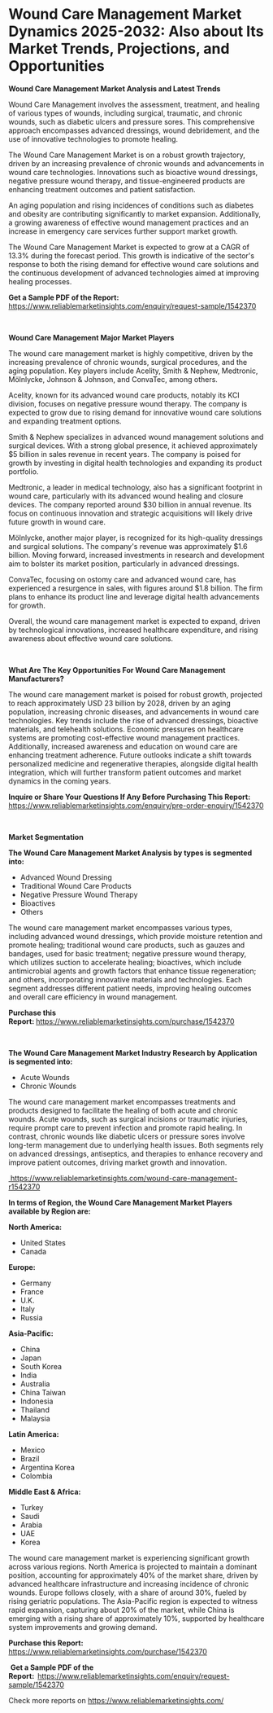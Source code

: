 <p><h1>Wound Care Management Market Dynamics 2025-2032: Also about Its Market Trends, Projections, and Opportunities</h1></p><p><strong>Wound Care Management Market Analysis and Latest Trends</strong></p>
<p><p>Wound Care Management involves the assessment, treatment, and healing of various types of wounds, including surgical, traumatic, and chronic wounds, such as diabetic ulcers and pressure sores. This comprehensive approach encompasses advanced dressings, wound debridement, and the use of innovative technologies to promote healing. </p><p>The Wound Care Management Market is on a robust growth trajectory, driven by an increasing prevalence of chronic wounds and advancements in wound care technologies. Innovations such as bioactive wound dressings, negative pressure wound therapy, and tissue-engineered products are enhancing treatment outcomes and patient satisfaction. </p><p>An aging population and rising incidences of conditions such as diabetes and obesity are contributing significantly to market expansion. Additionally, a growing awareness of effective wound management practices and an increase in emergency care services further support market growth. </p><p>The Wound Care Management Market is expected to grow at a CAGR of 13.3% during the forecast period. This growth is indicative of the sector's response to both the rising demand for effective wound care solutions and the continuous development of advanced technologies aimed at improving healing processes.</p></p>
<p><strong>Get a Sample PDF of the Report:&nbsp;</strong> <a href="https://www.reliablemarketinsights.com/enquiry/request-sample/1542370?utm_campaign=3184&utm_medium=2&utm_source=Github&utm_content=ia&utm_term=04042025&utm_id=wound-care-management">https://www.reliablemarketinsights.com/enquiry/request-sample/1542370</a></p>
<p>&nbsp;</p>
<p><strong>Wound Care Management Major Market Players</strong></p>
<p><p>The wound care management market is highly competitive, driven by the increasing prevalence of chronic wounds, surgical procedures, and the aging population. Key players include Acelity, Smith & Nephew, Medtronic, Mölnlycke, Johnson & Johnson, and ConvaTec, among others.</p><p>Acelity, known for its advanced wound care products, notably its KCI division, focuses on negative pressure wound therapy. The company is expected to grow due to rising demand for innovative wound care solutions and expanding treatment options.</p><p>Smith & Nephew specializes in advanced wound management solutions and surgical devices. With a strong global presence, it achieved approximately $5 billion in sales revenue in recent years. The company is poised for growth by investing in digital health technologies and expanding its product portfolio.</p><p>Medtronic, a leader in medical technology, also has a significant footprint in wound care, particularly with its advanced wound healing and closure devices. The company reported around $30 billion in annual revenue. Its focus on continuous innovation and strategic acquisitions will likely drive future growth in wound care.</p><p>Mölnlycke, another major player, is recognized for its high-quality dressings and surgical solutions. The company's revenue was approximately $1.6 billion. Moving forward, increased investments in research and development aim to bolster its market position, particularly in advanced dressings.</p><p>ConvaTec, focusing on ostomy care and advanced wound care, has experienced a resurgence in sales, with figures around $1.8 billion. The firm plans to enhance its product line and leverage digital health advancements for growth.</p><p>Overall, the wound care management market is expected to expand, driven by technological innovations, increased healthcare expenditure, and rising awareness about effective wound care solutions.</p></p>
<p>&nbsp;</p>
<p><strong>What Are The Key Opportunities For Wound Care Management Manufacturers?</strong></p>
<p><p>The wound care management market is poised for robust growth, projected to reach approximately USD 23 billion by 2028, driven by an aging population, increasing chronic diseases, and advancements in wound care technologies. Key trends include the rise of advanced dressings, bioactive materials, and telehealth solutions. Economic pressures on healthcare systems are promoting cost-effective wound management practices. Additionally, increased awareness and education on wound care are enhancing treatment adherence. Future outlooks indicate a shift towards personalized medicine and regenerative therapies, alongside digital health integration, which will further transform patient outcomes and market dynamics in the coming years.</p></p>
<p><strong>Inquire or Share Your Questions If Any Before Purchasing This Report:</strong> <a href="https://www.reliablemarketinsights.com/enquiry/pre-order-enquiry/1542370?utm_campaign=3184&utm_medium=2&utm_source=Github&utm_content=ia&utm_term=04042025&utm_id=wound-care-management">https://www.reliablemarketinsights.com/enquiry/pre-order-enquiry/1542370</a></p>
<p>&nbsp;</p>
<p><strong>Market Segmentation</strong></p>
<p><strong>The Wound Care Management Market Analysis by types is segmented into:</strong></p>
<p><ul><li>Advanced Wound Dressing</li><li>Traditional Wound Care Products</li><li>Negative Pressure Wound Therapy</li><li>Bioactives</li><li>Others</li></ul></p>
<p><p>The wound care management market encompasses various types, including advanced wound dressings, which provide moisture retention and promote healing; traditional wound care products, such as gauzes and bandages, used for basic treatment; negative pressure wound therapy, which utilizes suction to accelerate healing; bioactives, which include antimicrobial agents and growth factors that enhance tissue regeneration; and others, incorporating innovative materials and technologies. Each segment addresses different patient needs, improving healing outcomes and overall care efficiency in wound management.</p></p>
<p><strong>Purchase this Report:&nbsp;</strong><a href="https://www.reliablemarketinsights.com/purchase/1542370?utm_campaign=3184&utm_medium=2&utm_source=Github&utm_content=ia&utm_term=04042025&utm_id=wound-care-management">https://www.reliablemarketinsights.com/purchase/1542370</a></p>
<p>&nbsp;</p>
<p><strong>The Wound Care Management Market Industry Research by Application is segmented into:</strong></p>
<p><ul><li>Acute Wounds</li><li>Chronic Wounds</li></ul></p>
<p><p>The wound care management market encompasses treatments and products designed to facilitate the healing of both acute and chronic wounds. Acute wounds, such as surgical incisions or traumatic injuries, require prompt care to prevent infection and promote rapid healing. In contrast, chronic wounds like diabetic ulcers or pressure sores involve long-term management due to underlying health issues. Both segments rely on advanced dressings, antiseptics, and therapies to enhance recovery and improve patient outcomes, driving market growth and innovation.</p></p>
<p><a href="https://www.reliablemarketinsights.com/wound-care-management-r1542370?utm_campaign=3184&utm_medium=2&utm_source=Github&utm_content=ia&utm_term=04042025&utm_id=wound-care-management">&nbsp;https://www.reliablemarketinsights.com/wound-care-management-r1542370</a></p>
<p><strong>In terms of Region, the Wound Care Management Market Players available by Region are:</strong></p>
<p>
    <p> <strong> North America: </strong>
        <ul>
            <li>United States</li>
            <li>Canada</li>
        </ul>
        </p> 
    <p> <strong> Europe: </strong>
        <ul>
            <li>Germany</li>
            <li>France</li>
            <li>U.K.</li>
            <li>Italy</li>
            <li>Russia</li>
        </ul>
        </p> 
    <p> <strong> Asia-Pacific: </strong>
        <ul>
            <li>China</li>
            <li>Japan</li>
            <li>South Korea</li>
            <li>India</li>
            <li>Australia</li>
            <li>China Taiwan</li>
            <li>Indonesia</li>
            <li>Thailand</li>
            <li>Malaysia</li>
        </ul>
        </p> 
    <p> <strong> Latin America: </strong>
        <ul>
            <li>Mexico</li>
            <li>Brazil</li>
            <li>Argentina Korea</li>
            <li>Colombia</li>
        </ul>
        </p> 
    <p> <strong> Middle East & Africa: </strong>
        <ul>
            <li>Turkey</li>
            <li>Saudi</li>
            <li>Arabia</li>
            <li>UAE</li>
            <li>Korea</li>
        </ul>
    </p>
    </p>
<p><p>The wound care management market is experiencing significant growth across various regions. North America is projected to maintain a dominant position, accounting for approximately 40% of the market share, driven by advanced healthcare infrastructure and increasing incidence of chronic wounds. Europe follows closely, with a share of around 30%, fueled by rising geriatric populations. The Asia-Pacific region is expected to witness rapid expansion, capturing about 20% of the market, while China is emerging with a rising share of approximately 10%, supported by healthcare system improvements and growing demand.</p></p>
<p><strong>Purchase this Report: </strong><a href="https://www.reliablemarketinsights.com/purchase/1542370?utm_campaign=3184&utm_medium=2&utm_source=Github&utm_content=ia&utm_term=04042025&utm_id=wound-care-management">https://www.reliablemarketinsights.com/purchase/1542370</a></p>
<p>&nbsp;<strong>Get a Sample PDF of the Report:&nbsp;&nbsp;</strong><a href="https://www.reliablemarketinsights.com/enquiry/request-sample/1542370?utm_campaign=3184&utm_medium=2&utm_source=Github&utm_content=ia&utm_term=04042025&utm_id=wound-care-management">https://www.reliablemarketinsights.com/enquiry/request-sample/1542370</a></p>
<p><strong></strong></p>
<p>Check more reports on <a href="https://www.reliablemarketinsights.com/?utm_campaign=3184&utm_medium=2&utm_source=Github&utm_content=ia&utm_term=04042025&utm_id=wound-care-management">https://www.reliablemarketinsights.com/</a></p>